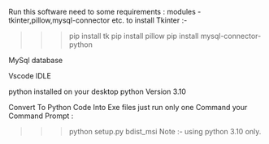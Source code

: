 Run this software need to some requirements :
modules - tkinter,pillow,mysql-connector etc.
to install Tkinter :- 
>>> pip install tk
>>> pip install pillow
>>> pip install mysql-connector-python


MySql database


Vscode IDLE


python installed on your desktop python Version 3.10

Convert To Python Code Into Exe files just run only one Command your Command Prompt : 
>>> python setup.py bdist_msi 
Note :- using python 3.10 only.


